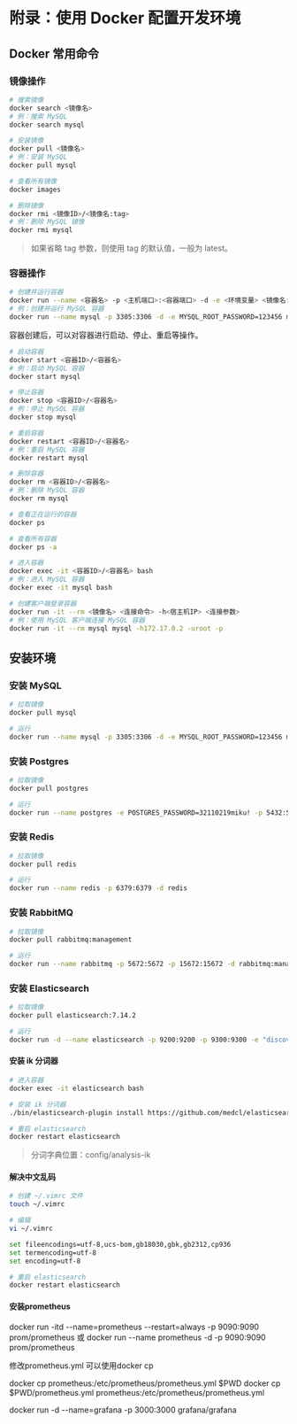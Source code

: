# 附录：使用 Docker 配置开发环境



## Docker 常用命令



### 镜像操作

```bash
# 搜索镜像
docker search <镜像名>
# 例：搜索 MySQL
docker search mysql

# 安装镜像
docker pull <镜像名>
# 例：安装 MySQL
docker pull mysql

# 查看所有镜像
docker images

# 删除镜像
docker rmi <镜像ID>/<镜像名:tag>
# 例：删除 MySQL 镜像
docker rmi mysql
```

> 如果省略 tag 参数，则使用 tag 的默认值，一般为 latest。



### 容器操作



```bash
# 创建并运行容器
docker run --name <容器名> -p <主机端口>:<容器端口> -d -e <环境变量> <镜像名:tag>
# 例：创建并运行 MySQL 容器
docker run --name mysql -p 3305:3306 -d -e MYSQL_ROOT_PASSWORD=123456 mysql
```



容器创建后，可以对容器进行启动、停止、重启等操作。

```bash
# 启动容器
docker start <容器ID>/<容器名>
# 例：启动 MySQL 容器
docker start mysql

# 停止容器
docker stop <容器ID>/<容器名>
# 例：停止 MySQL 容器
docker stop mysql

# 重启容器
docker restart <容器ID>/<容器名>
# 例：重启 MySQL 容器
docker restart mysql

# 删除容器
docker rm <容器ID>/<容器名>
# 例：删除 MySQL 容器
docker rm mysql

# 查看正在运行的容器
docker ps

# 查看所有容器
docker ps -a

# 进入容器
docker exec -it <容器ID>/<容器名> bash
# 例：进入 MySQL 容器
docker exec -it mysql bash

# 创建客户端登录容器
docker run -it --rm <镜像名> <连接命令> -h<宿主机IP> <连接参数>
# 例：使用 MySQL 客户端连接 MySQL 容器
docker run -it --rm mysql mysql -h172.17.0.2 -uroot -p
```



## 安装环境



### 安装 MySQL



```bash
# 拉取镜像
docker pull mysql

# 运行
docker run --name mysql -p 3305:3306 -d -e MYSQL_ROOT_PASSWORD=123456 mysql
```


### 安装 Postgres



```bash
# 拉取镜像
docker pull postgres

# 运行
docker run --name postgres -e POSTGRES_PASSWORD=32110219miku! -p 5432:5432 -d postgres
```



### 安装 Redis



```bash
# 拉取镜像
docker pull redis

# 运行
docker run --name redis -p 6379:6379 -d redis
```





### 安装 RabbitMQ



```bash
# 拉取镜像
docker pull rabbitmq:management

# 运行
docker run --name rabbitmq -p 5672:5672 -p 15672:15672 -d rabbitmq:management
```





### 安装 Elasticsearch



```bash
# 拉取镜像
docker pull elasticsearch:7.14.2

# 运行
docker run -d --name elasticsearch -p 9200:9200 -p 9300:9300 -e "discovery.type=single-node" elasticsearch:7.14.2
```



#### 安装 ik 分词器

```bash
# 进入容器
docker exec -it elasticsearch bash

# 安装 ik 分词器
./bin/elasticsearch-plugin install https://github.com/medcl/elasticsearch-analysis-ik/releases/download/v7.14.2/elasticsearch-analysis-ik-7.14.2.zip

# 重启 elasticsearch
docker restart elasticsearch
```

> 分词字典位置：config/analysis-ik



#### 解决中文乱码

```bash
# 创建 ~/.vimrc 文件
touch ~/.vimrc

# 编辑
vi ~/.vimrc

set fileencodings=utf-8,ucs-bom,gb18030,gbk,gb2312,cp936
set termencoding=utf-8
set encoding=utf-8

# 重启 elasticsearch
docker restart elasticsearch
```

#### 安装prometheus

docker run -itd --name=prometheus --restart=always -p 9090:9090 prom/prometheus
或
docker run --name prometheus -d -p 9090:9090 prom/prometheus

修改prometheus.yml 可以使用docker cp

docker cp prometheus:/etc/prometheus/prometheus.yml $PWD
docker cp $PWD/prometheus.yml prometheus:/etc/prometheus/prometheus.yml

docker  run -d --name=grafana  -p 3000:3000  grafana/grafana